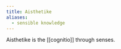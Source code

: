```yaml
---
title: Aisthetike
aliases:
  - sensible knowledge
---
```

Aisthetike is the [[cognitio]] through senses.